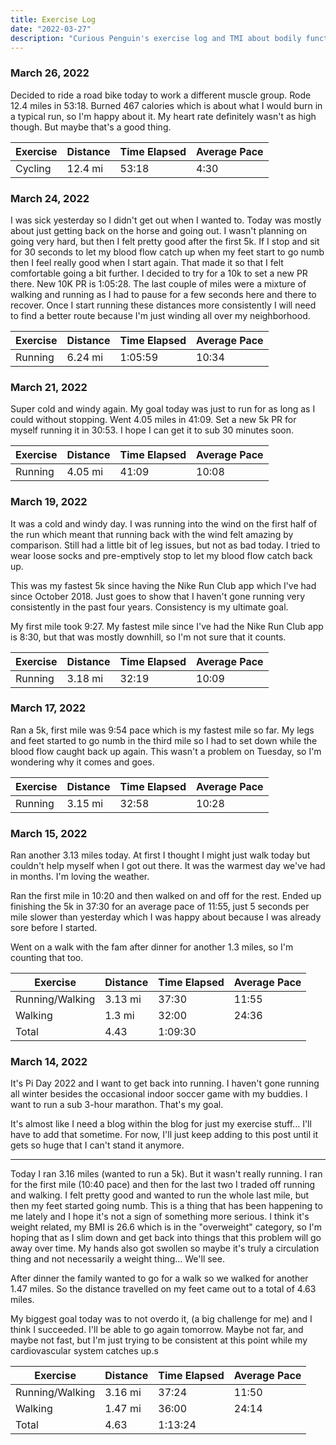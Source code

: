 ```yaml
---
title: Exercise Log
date: "2022-03-27"
description: "Curious Penguin's exercise log and TMI about bodily functions, weight, etc."
---
```


### March 26, 2022

Decided to ride a road bike today to work a different muscle group. Rode 12.4 miles in 53:18. Burned 467 calories which is about what I would burn in a typical run, so I'm happy about it. My heart rate definitely wasn't as high though. But maybe that's a good thing.

| Exercise        | Distance | Time Elapsed | Average Pace |
|-----------------|----------|--------------|--------------|
| Cycling         | 12.4 mi  | 53:18        | 4:30         |

### March 24, 2022

I was sick yesterday so I didn't get out when I wanted to. Today was mostly about just getting back on the horse and going out. I wasn't planning on going very hard, but then I felt pretty good after the first 5k. If I stop and sit for 30 seconds to let my blood flow catch up when my feet start to go numb then I feel really good when I start again. That made it so that I felt comfortable going a bit further. I decided to try for a 10k to set a new PR there. New 10K PR is 1:05:28. The last couple of miles were a mixture of walking and running as I had to pause for a few seconds here and there to recover. Once I start running these distances more consistently I will need to find a better route because I'm just winding all over my neighborhood. 

| Exercise        | Distance | Time Elapsed | Average Pace |
|-----------------|----------|--------------|--------------|
| Running         | 6.24 mi  | 1:05:59      | 10:34        |

### March 21, 2022

Super cold and windy again. My goal today was just to run for as long as I could without stopping. Went 4.05 miles in 41:09. Set a new 5k PR for myself running it in 30:53. I hope I can get it to sub 30 minutes soon.

| Exercise        | Distance | Time Elapsed | Average Pace |
|-----------------|----------|--------------|--------------|
| Running         | 4.05 mi  | 41:09        | 10:08        |

### March 19, 2022

It was a cold and windy day. I was running into the wind on the first half of the run which meant that running back with the wind felt amazing by comparison. Still had a little bit of leg issues, but not as bad today. I tried to wear loose socks and pre-emptively stop to let my blood flow catch back up. 

This was my fastest 5k since having the Nike Run Club app which I've had since October 2018. Just goes to show that I haven't gone running very consistently in the past four years. Consistency is my ultimate goal.

My first mile took 9:27. My fastest mile since I've had the Nike Run Club app is 8:30, but that was mostly downhill, so I'm not sure that it counts. 

| Exercise        | Distance | Time Elapsed | Average Pace |
|-----------------|----------|--------------|--------------|
| Running         | 3.18 mi  | 32:19        | 10:09        |


### March 17, 2022

Ran a 5k, first mile was 9:54 pace which is my fastest mile so far. My legs and feet started to go numb in the third mile so I had to set down while the blood flow caught back up again. This wasn't a problem on Tuesday, so I'm wondering why it comes and goes. 

| Exercise        | Distance | Time Elapsed | Average Pace |
|-----------------|----------|--------------|--------------|
| Running         | 3.15 mi  | 32:58        | 10:28        |


### March 15, 2022

Ran another 3.13 miles today. At first I thought I might just walk today but couldn't help myself when I got out there. It was the warmest day we've had in months. I'm loving the weather.

Ran the first mile in 10:20 and then walked on and off for the rest. Ended up finishing the 5k in 37:30 for an average pace of 11:55, just 5 seconds per mile slower than yesterday which I was happy about because I was already sore before I started.

Went on a walk with the fam after dinner for another 1.3 miles, so I'm counting that too.

| Exercise        | Distance | Time Elapsed | Average Pace |
|-----------------|----------|--------------|--------------|
| Running/Walking | 3.13 mi  | 37:30        | 11:55        |
| Walking         | 1.3 mi   | 32:00        | 24:36        |
| Total           | 4.43     | 1:09:30      |              |


### March 14, 2022

It's Pi Day 2022 and I want to get back into running. I haven't gone running all winter besides the occasional indoor soccer game with my buddies. I want to run a sub 3-hour marathon. That's my goal. 

It's almost like I need a blog within the blog for just my exercise stuff... I'll have to add that sometime. For now, I'll just keep adding to this post until it gets so huge that I can't stand it anymore. 

___

Today I ran 3.16 miles (wanted to run a 5k). But it wasn't really running. I ran for the first mile (10:40 pace) and then for the last two I traded off running and walking. I felt pretty good and wanted to run the whole last mile, but then my feet started going numb. This is a thing that has been happening to me lately and I hope it's not a sign of something more serious. I think it's weight related, my BMI is 26.6 which is in the "overweight" category, so I'm hoping that as I slim down and get back into things that this problem will go away over time. My hands also got swollen so maybe it's truly a circulation thing and not necessarily a weight thing... We'll see.

After dinner the family wanted to go for a walk so we walked for another 1.47 miles. So the distance travelled on my feet came out to a total of 4.63 miles. 

My biggest goal today was to not overdo it, (a big challenge for me) and I think I succeeded. I'll be able to go again tomorrow. Maybe not far, and maybe not fast, but I'm just trying to be consistent at this point while my cardiovascular system catches up.s

| Exercise        | Distance | Time Elapsed | Average Pace |
|-----------------|----------|--------------|--------------|
| Running/Walking | 3.16 mi  | 37:24        | 11:50        |
| Walking         | 1.47 mi  | 36:00        | 24:14        |
| Total           | 4.63     | 1:13:24      |              |
